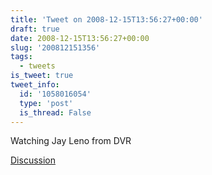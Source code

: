 ```yaml
---
title: 'Tweet on 2008-12-15T13:56:27+00:00'
draft: true
date: 2008-12-15T13:56:27+00:00
slug: '200812151356'
tags:
  - tweets
is_tweet: true
tweet_info:
  id: '1058016054'
  type: 'post'
  is_thread: False
---
```




Watching Jay Leno from DVR

[Discussion](https://x.com/sytelus/status/1058016054)

